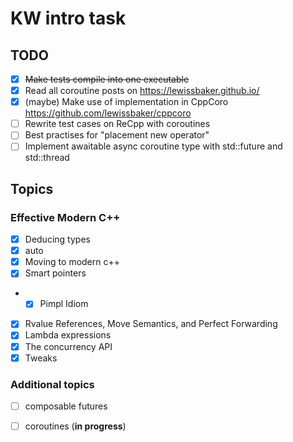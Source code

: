 # KW intro task
## TODO
- [x] ~~Make tests compile into one executable~~
- [x] Read all coroutine posts on https://lewissbaker.github.io/
- [x] (maybe) Make use of implementation in CppCoro https://github.com/lewissbaker/cppcoro
- [ ] Rewrite test cases on ReCpp with coroutines
- [ ] Best practises for "placement new operator"
- [ ] Implement awaitable async coroutine type with std::future and std::thread
## Topics
### Effective Modern C++
- [x] Deducing types
- [x] auto
- [x] Moving to modern c++
- [x] Smart pointers
- - [x] Pimpl Idiom
- [x] Rvalue References, Move Semantics, and Perfect Forwarding
- [x] Lambda expressions
- [x] The concurrency API
- [x] Tweaks
### Additional topics
- [ ] composable futures
- [ ] coroutines (**in progress**)

